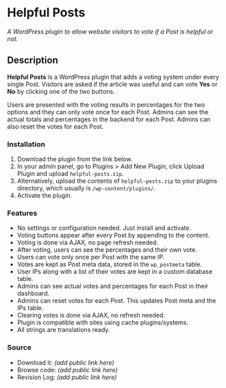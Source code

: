 # Helpful Posts
_A WordPress plugin to allow website visitors to vote if a Post is helpful or not._

## Description

**Helpful Posts** is a WordPress plugin that adds a voting system under every single Post. Visitors are asked if the article was useful and can vote **Yes** or **No** by clicking one of the two buttons.

Users are presented with the voting results in percentages for the two options and they can only vote once for each Post. Admins can see the actual totals and percentages in the backend for each Post. Admins can also reset the votes for each Post.

### Installation

1. Download the plugin from the link below.
2. In your admin panel, go to Plugins > Add New Plugin, click Upload Plugin and upload `helpful-posts.zip`.
2. Alternatively, upload the contents of `helpful-posts.zip` to your plugins directory, which usually is `/wp-content/plugins/`.
3. Activate the plugin.

### Features

* No settings or configuration needed. Just install and activate.
* Voting buttons appear after every Post by appending to the content.
* Voting is done via AJAX, no page refresh needed.
* After voting, users can see the percentages and their own vote.
* Users can vote only once per Post with the same IP.
* Votes are kept as Post meta data, stored in the `wp_postmeta` table.
* User IPs along with a list of their votes are kept in a custom database table.
* Admins can see actual votes and percentages for each Post in their dashboard.
* Admins can reset votes for each Post. This updates Post meta and the IPs table.
* Clearing votes is done via AJAX, no refresh needed.
* Plugin is compatible with sites using cache plugins/systems.
* All strings are translations ready.

### Source

* Download it: _(add public link here)_
* Browse code: _(add public link here)_
* Revision Log: _(add public link here)_
